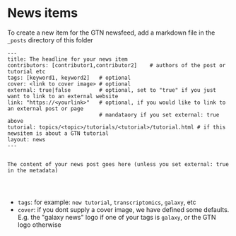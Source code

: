 # News items

To create a new item for the GTN newsfeed, add a markdown file in the `_posts` directory of this folder


```
---
title: The headline for your news item
contributors: [contributor1,contributor2]    # authors of the post or tutorial etc
tags: [keyword1, keyword2]   # optional
cover: <link to cover image> # optional
external: true|false         # optional, set to "true" if you just want to link to an external website
link: "https://<yourlink>"   # optional, if you would like to link to an external post or page
                             # mandataory if you set external: true above
tutorial: topics/<topic>/tutorials/<tutorial>/tutorial.html # if this newsitem is about a GTN tutorial
layout: news
---


The content of your news post goes here (unless you set external: true in the metadata)




```

- `tags`: for example: `new tutorial`, `transcriptomics`, `galaxy`, etc
- `cover`: if you dont supply a cover image, we have defined some defaults. E.g. the "galaxy news" logo if one of your tags is `galaxy`, or the GTN logo otherwise

